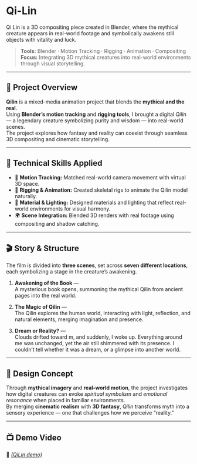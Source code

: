 # Qi-Lin
Qi Lin is a 3D compositing piece created in Blender, where the mythical creature appears in real-world footage and symbolically awakens still objects with vitality and luck.

> **Tools:** Blender · Motion Tracking · Rigging · Animation · Compositing  
> **Focus:** Integrating 3D mythical creatures into real-world environments through visual storytelling.

---

## 🌟 **Project Overview**
**Qilin** is a mixed-media animation project that blends the **mythical and the real**.  
Using **Blender’s motion tracking** and **rigging tools**, I brought a digital *Qilin* — a legendary creature symbolizing purity and wisdom — into real-world scenes.  
The project explores how fantasy and reality can coexist through seamless 3D compositing and cinematic storytelling.

---

## 🧠 **Technical Skills Applied**
- 🎥 **Motion Tracking:** Matched real-world camera movement with virtual 3D space.  
- 🦴 **Rigging & Animation:** Created skeletal rigs to animate the Qilin model naturally.  
- 🎨 **Material & Lighting:** Designed materials and lighting that reflect real-world environments for visual harmony.  
- 🌍 **Scene Integration:** Blended 3D renders with real footage using compositing and shadow catching.

---

## 🎬 **Story & Structure**
The film is divided into **three scenes**, set across **seven different locations**, each symbolizing a stage in the creature’s awakening.

1. **Awakening of the Book** —  
   A mysterious book opens, summoning the mythical Qilin from ancient pages into the real world.

2. **The Magic of Qilin** —  
   The Qilin explores the human world, interacting with light, reflection, and natural elements, merging imagination and presence.

3. **Dream or Reality?** —  
   Clouds drifted toward m, and suddenly, I woke up. Everything around me was unchanged, yet the air still shimmered with its presence. I couldn’t tell whether it was a dream, or a glimpse into another world.

---

## 🧩 **Design Concept**
Through **mythical imagery** and **real-world motion**, the project investigates how digital creatures can evoke *spiritual symbolism* and *emotional resonance* when placed in familiar environments.  
By merging **cinematic realism** with **3D fantasy**, *Qilin* transforms myth into a sensory experience — one that challenges how we perceive “reality.”

---

## 📺 **Demo Video**
🎥 [*(QiLin demo)*  ](https://www.youtube.com/watch?v=xYS-eYrPRGE)
